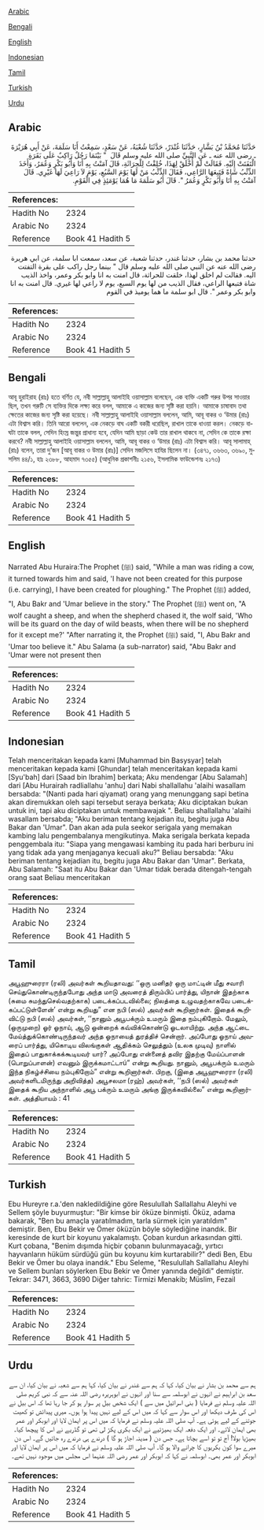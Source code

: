 [Arabic](#arabic)

[Bengali](#bengali)

[English](#english)

[Indonesian](#indonesian)

[Tamil](#tamil)

[Turkish](#turkish)

[Urdu](#urdu)

## Arabic


<div dir="rtl" lang="ar" style={{fontSize:'larger',backgroundColor:'#f8f9fa',padding:20}}>
حَدَّثَنَا مُحَمَّدُ بْنُ بَشَّارٍ، حَدَّثَنَا غُنْدَرٌ، حَدَّثَنَا شُعْبَةُ، عَنْ سَعْدٍ، سَمِعْتُ أَبَا سَلَمَةَ، عَنْ أَبِي هُرَيْرَةَ ـ رضى الله عنه ـ عَنِ النَّبِيِّ صلى الله عليه وسلم قَالَ ‏ "‏ بَيْنَمَا رَجُلٌ رَاكِبٌ عَلَى بَقَرَةٍ الْتَفَتَتْ إِلَيْهِ‏.‏ فَقَالَتْ لَمْ أُخْلَقْ لِهَذَا، خُلِقْتُ لِلْحِرَاثَةِ، قَالَ آمَنْتُ بِهِ أَنَا وَأَبُو بَكْرٍ وَعُمَرُ، وَأَخَذَ الذِّئْبُ شَاةً فَتَبِعَهَا الرَّاعِي، فَقَالَ الذِّئْبُ مَنْ لَهَا يَوْمَ السَّبُعِ، يَوْمَ لاَ رَاعِيَ لَهَا غَيْرِي‏.‏ قَالَ آمَنْتُ بِهِ أَنَا وَأَبُو بَكْرٍ وَعُمَرُ ‏"‏‏.‏ قَالَ أَبُو سَلَمَةَ مَا هُمَا يَوْمَئِذٍ فِي الْقَوْمِ‏.‏
</div>
<div style={{backgroundColor:'#f8f9fa',padding:20, marginBottom: 10}}><table> <thead> <tr> <th>References:</th> <th></th> </tr> </thead> <tbody><tr><td>Hadith No</td><td>2324</td></tr><tr><td>Arabic No</td><td>2324</td></tr><tr><td>Reference</td><td>Book 41 Hadith 5</td></tr></tbody></table></div>


<div dir="rtl" lang="ar" style={{fontSize:'larger',backgroundColor:'#f8f9fa',padding:20}}>
حدثنا محمد بن بشار، حدثنا غندر، حدثنا شعبة، عن سعد، سمعت ابا سلمة، عن ابي هريرة رضى الله عنه عن النبي صلى الله عليه وسلم قال " بينما رجل راكب على بقرة التفتت اليه. فقالت لم اخلق لهذا، خلقت للحراثة، قال امنت به انا وابو بكر وعمر، واخذ الذيب شاة فتبعها الراعي، فقال الذيب من لها يوم السبع، يوم لا راعي لها غيري. قال امنت به انا وابو بكر وعمر ". قال ابو سلمة ما هما يوميذ في القوم
</div>
<div style={{backgroundColor:'#f8f9fa',padding:20, marginBottom: 10}}><table> <thead> <tr> <th>References:</th> <th></th> </tr> </thead> <tbody><tr><td>Hadith No</td><td>2324</td></tr><tr><td>Arabic No</td><td>2324</td></tr><tr><td>Reference</td><td>Book 41 Hadith 5</td></tr></tbody></table></div>

## Bengali


<div dir="ltr" lang="bn" style={{fontSize:'larger',backgroundColor:'#f8f9fa',padding:20}}>
আবূ হুরাইরাহ (রাঃ) হতে বর্ণিত যে, নবী সাল্লাল্লাহু আলাইহি ওয়াসাল্লাম বলেছেন, এক ব্যক্তি একটি গরুর উপর সাওয়ার ছিল, তখন গরুটি সে ব্যক্তির দিকে লক্ষ্য করে বলল, আমাকে এ কাজের জন্য সৃষ্টি করা হয়নি। আমাকে চাষাবাদ তথা ক্ষেতের কাজের জন্য সৃষ্টি করা হয়েছে। নবী সাল্লাল্লাহু আলাইহি ওয়াসাল্লাম বললেন, আমি, আবূ বাকর ও ‘উমার (রাঃ) এটা বিশ্বাস করি। তিনি আরো বললেন, এক নেকড়ে বাঘ একটি বকরী ধরেছিল, রাখাল তাকে ধাওয়া করল। নেকড়ে বাঘটা তাকে বলল, সেদিন হিংস্র জন্তুর প্রাধান্য হবে, যেদিন আমি ছাড়া কেউ তার রাখাল থাকবে না, সেদিন কে তাকে রক্ষা করবে? নবী সাল্লাল্লাহু আলাইহি ওয়াসাল্লাম বললেন, আমি, আবূ বাকর ও ‘উমার (রাঃ) এটা বিশ্বাস করি। আবূ সালামাহ্ (রাঃ) বলেন, তারা দু’জন [আবূ বাকর ও উমার (রাঃ)] সেদিন মজলিসে হাযির ছিলেন না। (৩৪৭১, ৩৬৬৩, ৩৬৯০, মুসলিম ৪৪/১, হাঃ ২৩৮৮, আহমাদ ৭৩৫৫) (আধুনিক প্রকাশনীঃ ২১৫৬, ইসলামিক ফাউন্ডেশনঃ ২১৭৩)
</div>
<div style={{backgroundColor:'#f8f9fa',padding:20, marginBottom: 10}}><table> <thead> <tr> <th>References:</th> <th></th> </tr> </thead> <tbody><tr><td>Hadith No</td><td>2324</td></tr><tr><td>Arabic No</td><td>2324</td></tr><tr><td>Reference</td><td>Book 41 Hadith 5</td></tr></tbody></table></div>

## English


<div dir="ltr" lang="en" style={{fontSize:'larger',backgroundColor:'#f8f9fa',padding:20}}>
Narrated Abu Huraira:The Prophet (ﷺ) said, "While a man was riding a cow, it turned towards him and said, 'I have not been created for this purpose (i.e. carrying), I have been created for ploughing." The Prophet (ﷺ) added, "I, Abu Bakr and 'Umar believe in the story." The Prophet (ﷺ) went on, "A wolf caught a sheep, and when the shepherd chased it, the wolf said, 'Who will be its guard on the day of wild beasts, when there will be no shepherd for it except me?' "After narrating it, the Prophet (ﷺ) said, "I, Abu Bakr and 'Umar too believe it." Abu Salama (a sub-narrator) said, "Abu Bakr and 'Umar were not present then
</div>
<div style={{backgroundColor:'#f8f9fa',padding:20, marginBottom: 10}}><table> <thead> <tr> <th>References:</th> <th></th> </tr> </thead> <tbody><tr><td>Hadith No</td><td>2324</td></tr><tr><td>Arabic No</td><td>2324</td></tr><tr><td>Reference</td><td>Book 41 Hadith 5</td></tr></tbody></table></div>

## Indonesian


<div dir="ltr" lang="id" style={{fontSize:'larger',backgroundColor:'#f8f9fa',padding:20}}>
Telah menceritakan kepada kami [Muhammad bin Basysyar] telah menceritakan kepada kami [Ghundar] telah menceritakan kepada kami [Syu'bah] dari [Saad bin Ibrahim] berkata; Aku mendengar [Abu Salamah] dari [Abu Hurairah radliallahu 'anhu] dari Nabi shallallahu 'alaihi wasallam bersabda: "(Nanti pada hari qiyamat) orang yang menunggang sapi betina akan diremukkan oleh sapi tersebut seraya berkata; Aku diciptakan bukan untuk ini, tapi aku diciptakan untuk membawajak ". Beliau shallallahu 'alaihi wasallam bersabda; "Aku beriman tentang kejadian itu, begitu juga Abu Bakar dan 'Umar". Dan akan ada pula seekor serigala yang memakan kambing lalu pengembalanya mengikutinya. Maka serigala berkata kepada penggembala itu: "Siapa yang mengawasi kambing itu pada hari berburu ini yang tidak ada yang menjaganya kecuali aku?" Beliau bersabda: "Aku beriman tentang kejadian itu, begitu juga Abu Bakar dan 'Umar". Berkata, Abu Salamah: "Saat itu Abu Bakar dan 'Umar tidak berada ditengah-tengah orang saat Beliau menceritakan
</div>
<div style={{backgroundColor:'#f8f9fa',padding:20, marginBottom: 10}}><table> <thead> <tr> <th>References:</th> <th></th> </tr> </thead> <tbody><tr><td>Hadith No</td><td>2324</td></tr><tr><td>Arabic No</td><td>2324</td></tr><tr><td>Reference</td><td>Book 41 Hadith 5</td></tr></tbody></table></div>

## Tamil


<div dir="ltr" lang="ta" style={{fontSize:'larger',backgroundColor:'#f8f9fa',padding:20}}>
அபூஹுரைரா (ரலி) அவர்கள் கூறியதாவது: ‘‘ஒரு மனிதர் ஒரு மாட்டின் மீது சவாரி செய்துகொண்டிருந்தபோது அந்த மாடு அவரைத் திரும்பிப் பார்த்து, யிநான் இதற்காக (சுமை சுமந்துசெல்வதற்காக) படைக்கப்படவில்லை; நிலத்தை உழுவதற்காகவே படைக்கப்பட்டுள்ளேன்’ என்று கூறியது” என நபி (ஸல்) அவர்கள் கூறினார்கள். இதைக் கூறிவிட்டு நபி (ஸல்) அவர்கள், ‘‘நானும் அபூபக்ரும் உமரும் இதை நம்புகிறோம். மேலும், (ஒருமுறை) ஓர் ஓநாய், ஆடு ஒன்றைக் கவ்விக்கொண்டு ஓடலாயிற்று. அந்த ஆட்டை மேய்த்துக்கொண்டிருந்தவர் அந்த ஓநாயைத் துரத்திச் சென்றார். அப்போது ஓநாய் அவரைப் பார்த்து, யிகொடிய விலங்குகள் ஆதிக்கம் செலுத்தும் (உலக முடிவு) நாளில் இதைப் பாதுகாக்கக்கூடியவர் யார்? அப்போது என்னைத் தவிர இதற்கு மேய்ப்பாளன் (பொறுப்பாளன்) எவனும் இருக்கமாட்டாú” என்று கூறியது. நானும், அபூபக்ரும் உமரும் இந்த நிகழ்ச்சியை நம்புகிறோம்” என்று கூறினார்கள். பிறகு, (இதை அபூஹுரைரா (ரலி) அவர்களிடமிருந்து அறிவித்த) அபூசலமா (ரஹ்) அவர்கள், ‘‘நபி (ஸல்) அவர்கள் இதைக் கூறிய அந்நாளில் அபூ பக்ரும் உமரும் அங்கு இருக்கவில்லை” என்று கூறினார்கள். அத்தியாயம் : 41
</div>
<div style={{backgroundColor:'#f8f9fa',padding:20, marginBottom: 10}}><table> <thead> <tr> <th>References:</th> <th></th> </tr> </thead> <tbody><tr><td>Hadith No</td><td>2324</td></tr><tr><td>Arabic No</td><td>2324</td></tr><tr><td>Reference</td><td>Book 41 Hadith 5</td></tr></tbody></table></div>

## Turkish


<div dir="ltr" lang="tr" style={{fontSize:'larger',backgroundColor:'#f8f9fa',padding:20}}>
Ebu Hureyre r.a.'den nakledildiğine göre Resulullah Sallallahu Aleyhi ve Sellem şöyle buyurmuştur: "Bir kimse bir öküze binmişti. Öküz, adama bakarak, "Ben bu amaçla yaratılmadım, tarla sürmek için yaratıldım" demiştir. Ben, Ebu Bekir ve Ömer öküzün böyle söylediğine inandık. Bir keresinde de kurt bir koyunu yakalamıştı. Çoban kurdun arkasından gitti. Kurt çobana, "Benim dışımda hiçbir çobanın bulunmayacağı, yırtıcı hayvanların hüküm sürdüğü gün bu koyunu kim kurtarabilir?" dedi Ben, Ebu Bekir ve Ömer bu olaya inandık." Ebu Seleme, "Resulullah Sallallahu Aleyhi ve Sellem bunları söylerken Ebu Bekir ve Ömer yanında değildi" demiştir. Tekrar: 3471, 3663, 3690 Diğer tahric: Tirmizi Menakib; Müslim, Fezail
</div>
<div style={{backgroundColor:'#f8f9fa',padding:20, marginBottom: 10}}><table> <thead> <tr> <th>References:</th> <th></th> </tr> </thead> <tbody><tr><td>Hadith No</td><td>2324</td></tr><tr><td>Arabic No</td><td>2324</td></tr><tr><td>Reference</td><td>Book 41 Hadith 5</td></tr></tbody></table></div>

## Urdu


<div dir="rtl" lang="ur" style={{fontSize:'larger',backgroundColor:'#f8f9fa',padding:20}}>
ہم سے محمد بن بشار نے بیان کیا، کہا کہ ہم سے غندر نے بیان کیا، کہا ہم سے شعبہ نے بیان کیا، ان سے سعد بن ابراہیم نے انہوں نے ابوسلمہ سے سنا اور انہوں نے ابوہریرہ رضی اللہ عنہ سے کہ نبی کریم صلی اللہ علیہ وسلم نے فرمایا ( بنی اسرائیل میں سے ) ایک شخص بیل پر سوار ہو کر جا رہا تھا کہ اس بیل نے اس کی طرف دیکھا اور اس سوار سے کہا کہ میں اس کے لیے نہیں پیدا ہوا ہوں۔ میری پیدائش تو کھیت جوتنے کے لیے ہوئی ہے۔ آپ صلی اللہ علیہ وسلم نے فرمایا کہ میں اس پر ایمان لایا اور ابوبکر اور عمر بھی ایمان لائے۔ اور ایک دفعہ ایک بھیڑئیے نے ایک بکری پکڑ لی تھی تو گڈریے نے اس کا پیچھا کیا۔ بھیڑیا بولا! آج تو تو اسے بچاتا ہے۔ جس دن ( مدینہ اجاڑ ہو گا ) درندے ہی درندے رہ جائیں گے۔ اس دن میرے سوا کون بکریوں کا چرانے والا ہو گا۔ آپ صلی اللہ علیہ وسلم نے فرمایا کہ میں اس پر ایمان لایا اور ابوبکر اور عمر بھی۔ ابوسلمہ نے کہا کہ ابوبکر اور عمر رضی اللہ عنہما اس مجلس میں موجود نہیں تھے۔
</div>
<div style={{backgroundColor:'#f8f9fa',padding:20, marginBottom: 10}}><table> <thead> <tr> <th>References:</th> <th></th> </tr> </thead> <tbody><tr><td>Hadith No</td><td>2324</td></tr><tr><td>Arabic No</td><td>2324</td></tr><tr><td>Reference</td><td>Book 41 Hadith 5</td></tr></tbody></table></div>